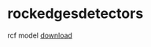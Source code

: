 # rockedgesdetectors

rcf model [download](https://drive.google.com/file/d/1ZY6W41xDJjG5jERd9aDHo6NJhu_H0EsW/view?usp=sharing)